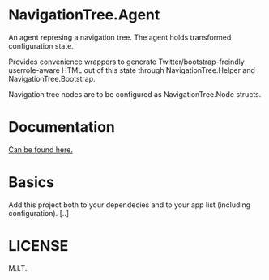 # NavigationTree.Agent
An agent represing a navigation tree. The agent holds transformed configuration
state.

Provides convenience wrappers to generate Twitter/bootstrap-freindly
userrole-aware HTML out of this state through NavigationTree.Helper and
NavigationTree.Bootstrap.

Navigation tree nodes are to be configured as NavigationTree.Node structs.

# Documentation 
[Can be found here.](./doc/NavigationTree.Agent.html)

# Basics

Add this project both to your dependecies and to your app list (including configuration). [..]

# LICENSE
M.I.T.
